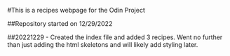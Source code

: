 #This is a recipes webpage for the Odin Project


##Repository started on 12/29/2022


##20221229 - Created the index file and added 3 recipes.  Went no further than just adding the html skeletons and will likely add styling later.
